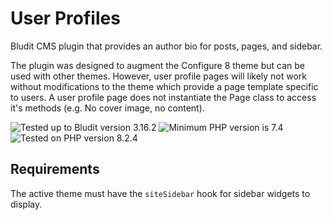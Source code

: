 # User Profiles

Bludit CMS plugin that provides an author bio for posts, pages, and sidebar.

The plugin was designed to augment the Configure 8 theme but can be used with other themes. However, user profile pages will likely not work without modifications to the theme which provide a page template specific to users. A user profile page does not instantiate the Page class to access it's methods (e.g. No cover image, no content).

![Tested up to Bludit version 3.16.2](https://img.shields.io/badge/Bludit-3.16.2-42a5f5.svg?style=flat-square "Tested up to Bludit version 3.16.2")
![Minimum PHP version is 7.4](https://img.shields.io/badge/PHP_Min-7.4-8892bf.svg?style=flat-square "Minimum PHP version is 7.4")
![Tested on PHP version 8.2.4](https://img.shields.io/badge/PHP_Test-8.2.4-8892bf.svg?style=flat-square "Tested on PHP version 8.2.4")

## Requirements

The active theme must have the `siteSidebar` hook for sidebar widgets to display.
